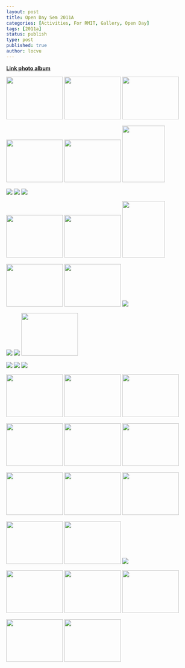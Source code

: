 ```yaml
---
layout: post
title: Open Day Sem 2011A
categories: [Activities, For RMIT, Gallery, Open Day]
tags: [2011a]
status: publish
type: post
published: true
author: locvu
---
```


>

<p><a href="http://img3.imageshack.us/g/img0816wv.jpg/" target="_blank"><strong>Link photo album</strong></a></p>
<p><a href="http://i2.wp.com/img31.imageshack.us/i/img0815wv.jpg/" target="_blank"><img src="http://i1.wp.com/img31.imageshack.us/img31/607/img0815wv.th.jpg?w=940" border="0" width="150" height="113"></a> <a href="http://i1.wp.com/img3.imageshack.us/i/img0816wv.jpg/" target="_blank"><img src="http://i2.wp.com/img3.imageshack.us/img3/4199/img0816wv.th.jpg?w=940" border="0" width="150" height="113"></a> <a href="http://i1.wp.com/img215.imageshack.us/i/img0817a.jpg/" target="_blank"><img src="http://i1.wp.com/img215.imageshack.us/img215/2714/img0817a.th.jpg?w=940" border="0" width="150" height="113"></a></p>
<p><a href="http://i1.wp.com/img42.imageshack.us/i/img0818ox.jpg/" target="_blank"><img src="http://i2.wp.com/img42.imageshack.us/img42/2313/img0818ox.th.jpg?w=940" border="0" width="150" height="113"></a> <a href="http://i2.wp.com/img14.imageshack.us/i/img0819ha.jpg/" target="_blank"><img src="http://i0.wp.com/img14.imageshack.us/img14/977/img0819ha.th.jpg?w=940" border="0" width="150" height="113"></a> <a href="http://i1.wp.com/img845.imageshack.us/i/img0821f.jpg/" target="_blank"><img src="http://i2.wp.com/img845.imageshack.us/img845/301/img0821f.th.jpg?w=940" border="0" width="113" height="150"></a></p>
<p><a href="http://i1.wp.com/img696.imageshack.us/i/img0822w.jpg/" target="_blank"><img src="http://i2.wp.com/img696.imageshack.us/img696/790/img0822w.th.jpg?w=940" border="0" data-recalc-dims="1"></a> <a href="http://i1.wp.com/img220.imageshack.us/i/img0823lf.jpg/" target="_blank"><img src="http://i0.wp.com/img220.imageshack.us/img220/8246/img0823lf.th.jpg?w=940" border="0" data-recalc-dims="1"></a> <a href="http://i0.wp.com/img11.imageshack.us/i/img0825wx.jpg/" target="_blank"><img src="http://i2.wp.com/img11.imageshack.us/img11/2342/img0825wx.th.jpg?w=940" border="0" data-recalc-dims="1"></a></p>
<p><a href="http://i0.wp.com/img853.imageshack.us/i/img0827c.jpg/" target="_blank"><img src="http://i0.wp.com/img853.imageshack.us/img853/3937/img0827c.th.jpg?w=940" border="0" width="150" height="113"></a> <a href="http://i2.wp.com/img692.imageshack.us/i/img0828rv.jpg/" target="_blank"><img src="http://i1.wp.com/img692.imageshack.us/img692/6831/img0828rv.th.jpg?w=940" border="0" width="150" height="113"></a> <a href="http://i1.wp.com/img832.imageshack.us/i/img0829t.jpg/" target="_blank"><img src="http://i1.wp.com/img832.imageshack.us/img832/2852/img0829t.th.jpg?w=940" border="0" width="113" height="150"></a></p>
<p><a href="http://i2.wp.com/img6.imageshack.us/i/img0830y.jpg/" target="_blank"><img src="http://i2.wp.com/img6.imageshack.us/img6/1959/img0830y.th.jpg?w=940" border="0" width="150" height="113"></a> <a href="http://i0.wp.com/img845.imageshack.us/i/img0831m.jpg/" target="_blank"><img src="http://i0.wp.com/img845.imageshack.us/img845/134/img0831m.th.jpg?w=940" border="0" width="150" height="113"></a> <a href="http://i1.wp.com/img810.imageshack.us/i/img0832r.jpg/" target="_blank"><img src="http://i0.wp.com/img810.imageshack.us/img810/1908/img0832r.th.jpg?w=940" border="0" data-recalc-dims="1"></a></p>
<p><a href="http://i2.wp.com/img707.imageshack.us/i/img0833qy.jpg/" target="_blank"><img src="http://i1.wp.com/img707.imageshack.us/img707/9687/img0833qy.th.jpg?w=940" border="0" data-recalc-dims="1"></a> <a href="http://i0.wp.com/img684.imageshack.us/i/img0834sg.jpg/" target="_blank"><img src="http://i1.wp.com/img684.imageshack.us/img684/4205/img0834sg.th.jpg?w=940" border="0" data-recalc-dims="1"></a> <a href="http://i1.wp.com/img34.imageshack.us/i/img0835ff.jpg/" target="_blank"><img src="http://i2.wp.com/img34.imageshack.us/img34/8537/img0835ff.th.jpg?w=940" border="0" width="150" height="113"></a></p>
<p><a href="http://i1.wp.com/img852.imageshack.us/i/img0836v.jpg/" target="_blank"><img src="http://i0.wp.com/img852.imageshack.us/img852/5075/img0836v.th.jpg?w=940" border="0" data-recalc-dims="1"></a> <a href="http://i0.wp.com/img684.imageshack.us/i/img0837kq.jpg/" target="_blank"><img src="http://i2.wp.com/img684.imageshack.us/img684/7537/img0837kq.th.jpg?w=940" border="0" data-recalc-dims="1"></a> <a href="http://i2.wp.com/img847.imageshack.us/i/img0838p.jpg/" target="_blank"><img src="http://i2.wp.com/img847.imageshack.us/img847/3811/img0838p.th.jpg?w=940" border="0" data-recalc-dims="1"></a></p>
<p><a href="http://i2.wp.com/img534.imageshack.us/i/img0840j.jpg/" target="_blank"><img src="http://i1.wp.com/img534.imageshack.us/img534/461/img0840j.th.jpg?w=940" border="0" width="150" height="113"></a> <a href="http://i1.wp.com/img14.imageshack.us/i/img0841rt.jpg/" target="_blank"><img src="http://i0.wp.com/img14.imageshack.us/img14/3023/img0841rt.th.jpg?w=940" border="0" width="150" height="113"></a> <a href="http://i1.wp.com/img576.imageshack.us/i/img0842i.jpg/" target="_blank"><img src="http://i2.wp.com/img576.imageshack.us/img576/7026/img0842i.th.jpg?w=940" border="0" width="150" height="113"></a></p>
<p><a href="http://i1.wp.com/img688.imageshack.us/i/img0843bf.jpg/" target="_blank"><img src="http://i2.wp.com/img688.imageshack.us/img688/9288/img0843bf.th.jpg?w=940" border="0" width="150" height="113"></a> <a href="http://i2.wp.com/img141.imageshack.us/i/img0844oa.jpg/" target="_blank"><img src="http://i2.wp.com/img141.imageshack.us/img141/7008/img0844oa.th.jpg?w=940" border="0" width="150" height="113"></a> <a href="http://i2.wp.com/img576.imageshack.us/i/img0845he.jpg/" target="_blank"><img src="http://i0.wp.com/img576.imageshack.us/img576/11/img0845he.th.jpg?w=940" border="0" width="150" height="113"></a></p>
<p><a href="http://i0.wp.com/img818.imageshack.us/i/img0846q.jpg/" target="_blank"><img src="http://i1.wp.com/img818.imageshack.us/img818/6896/img0846q.th.jpg?w=940" border="0" width="150" height="113"></a> <a href="http://i1.wp.com/img585.imageshack.us/i/img0847ua.jpg/" target="_blank"><img src="http://i0.wp.com/img585.imageshack.us/img585/403/img0847ua.th.jpg?w=940" border="0" width="150" height="113"></a> <a href="http://i2.wp.com/img16.imageshack.us/i/img0848gj.jpg/" target="_blank"><img src="http://i1.wp.com/img16.imageshack.us/img16/6494/img0848gj.th.jpg?w=940" border="0" width="150" height="113"></a></p>
<p><a href="http://i0.wp.com/img856.imageshack.us/i/img0850b.jpg/" target="_blank"><img src="http://i1.wp.com/img856.imageshack.us/img856/9086/img0850b.th.jpg?w=940" border="0" width="150" height="113"></a> <a href="http://i2.wp.com/img842.imageshack.us/i/img0851lf.jpg/" target="_blank"><img src="http://i1.wp.com/img842.imageshack.us/img842/3937/img0851lf.th.jpg?w=940" border="0" width="150" height="113"></a> <a href="http://i1.wp.com/img860.imageshack.us/i/img0853i.jpg/" target="_blank"><img src="http://i2.wp.com/img860.imageshack.us/img860/8325/img0853i.th.jpg?w=940" border="0" data-recalc-dims="1"></a></p>
<p><a href="http://i0.wp.com/img832.imageshack.us/i/img0854bg.jpg/" target="_blank"><img src="http://i2.wp.com/img832.imageshack.us/img832/6500/img0854bg.th.jpg?w=940" border="0" width="150" height="113"></a> <a href="http://i2.wp.com/img18.imageshack.us/i/img0855m.jpg/" target="_blank"><img src="http://i1.wp.com/img18.imageshack.us/img18/8671/img0855m.th.jpg?w=940" border="0" width="150" height="113"></a> <a href="http://i1.wp.com/img844.imageshack.us/i/img0856n.jpg/" target="_blank"><img src="http://i0.wp.com/img844.imageshack.us/img844/721/img0856n.th.jpg?w=940" border="0" width="150" height="113"></a></p>
<p><a href="http://i1.wp.com/img64.imageshack.us/i/img0857e.jpg/" target="_blank"><img src="http://i0.wp.com/img64.imageshack.us/img64/7482/img0857e.th.jpg?w=940" border="0" width="150" height="113"></a> <a href="http://i1.wp.com/img862.imageshack.us/i/img0858z.jpg/" target="_blank"><img src="http://i1.wp.com/img862.imageshack.us/img862/1811/img0858z.th.jpg?w=940" border="0" width="150" height="113"></a></p>
